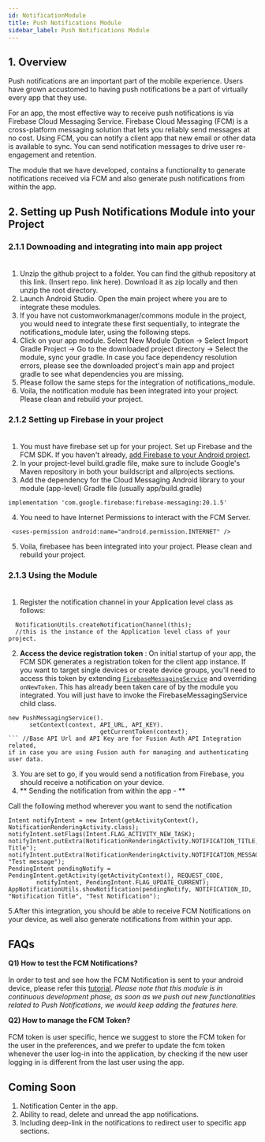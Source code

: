 ```yaml
---
id: NotificationModule
title: Push Notifications Module
sidebar_label: Push Notifications Module
---
```


## 1. Overview<br/>

Push notifications are an important part of the mobile experience. Users have grown accustomed to having push notifications be a part of virtually every app that they use. 

For an app, the most effective way to receive push notifications is via Firebase Cloud Messaging Service. Firebase Cloud Messaging (FCM) is a cross-platform messaging solution that lets you reliably send messages at no cost. Using FCM, you can notify a client app that new email or other data is available to sync. You can send notification messages to drive user re-engagement and retention.

The module that we have developed, contains a functionality to generate notifications received via FCM and also generate push notifications from within the app.


## 2. Setting up Push Notifications Module into your Project<br/>

### 2.1.1 Downoading and integrating into main app project <br/><br/>

1.  Unzip the github project to a folder. You can find the github repository at this link. (Insert repo. link here). Download it as zip locally and then unzip the root directory.
2.  Launch Android Studio. Open the main project where you are to integrate these modules. 
3.  If you have not customworkmanager/commons module in the project, you would need to integrate these first sequentially, to integrate the notifications_module later, using the following steps.
4.  Click on your app module. Select New Module Option -> Select Import Gradle Project -> Go to the downloaded project directory -> Select the module, sync your gradle. In case you face dependency resolution errors, please see the downloaded project's main app and project gradle to see what dependencies you are missing.
5.  Please follow the same steps for the integration of notifications_module.
6. Voila, the notification module has been integrated into your project. Please clean and rebuild your project.

### 2.1.2 Setting up Firebase in your project <br/><br/>

1. You must have firebase set up for your project. Set up Firebase and the FCM SDK. If you haven't already, [add Firebase to your Android project](https://firebase.google.com/docs/android/setup).
2. In your project-level build.gradle file, make sure to include Google's Maven repository in both your buildscript and allprojects sections.
3. Add the dependency for the Cloud Messaging Android library to your module (app-level) Gradle file (usually app/build.gradle)
```
implementation 'com.google.firebase:firebase-messaging:20.1.5'
```
 4. You need to have Internet Permissions to interact with the FCM Server.
```
 <uses-permission android:name="android.permission.INTERNET" />
```
5. Voila, firebasee has been integrated into your project. Please clean and rebuild your project.


### 2.1.3 Using the Module <br/><br/>

1. Register the notification channel in your Application level class as follows:
```
  NotificationUtils.createNotificationChannel(this);
  //this is the instance of the Application level class of your project.
```
2. **Access the device registration token** : On initial startup of your app, the FCM SDK generates a registration token for the client app instance. If you want to target single devices or create device groups, you'll need to access this token by extending  [`FirebaseMessagingService`](https://firebase.google.com/docs/reference/android/com/google/firebase/messaging/FirebaseMessagingService)  and overriding  `onNewToken`. This has already been taken care of by the module you integrated. You will just have to invoke the FirebaseMessagingService child class.
  ``` 
new PushMessagingService().
		setContext(context, API_URL, API_KEY).	
							getCurrentToken(context);
 ``` //Base API Url and API Key are for Fusion Auth API Integration related,
 if in case you are using Fusion auth for managing and authenticating user data.
```
3.  You are set to go, if you would send a notification from Firebase, you should receive a notification on your device. 
4. ** Sending the notification from within the app - ** 
  
Call the following method wherever you want to send the notification

```
Intent notifyIntent = new Intent(getActivityContext(), NotificationRenderingActivity.class);  
notifyIntent.setFlags(Intent.FLAG_ACTIVITY_NEW_TASK);  
notifyIntent.putExtra(NotificationRenderingActivity.NOTIFICATION_TITLE,"Notification Title");  
notifyIntent.putExtra(NotificationRenderingActivity.NOTIFICATION_MESSAGE, "Test message");   
PendingIntent pendingNotify = PendingIntent.getActivity(getActivityContext(), REQUEST_CODE,  
        notifyIntent, PendingIntent.FLAG_UPDATE_CURRENT);  
AppNotificationUtils.showNotification(pendingNotify, NOTIFICATION_ID, "Notification Title", "Test Notification");
```
5.After this integration, you should be able to receive FCM Notifications on your device, as well also generate notifications from within your app. 


## FAQs

**Q1) How to test the FCM Notifications?**<br/><br/>
In order to test and see how the FCM Notification is sent to your android device, please refer this [tutorial](https://firebase.google.com/docs/cloud-messaging/android/first-message).
*Please note that this module is in continuous development phase, as soon as we push out new functionalities related to Push Notifications, we would keep adding the features here.*

**Q2) How to manage the FCM Token?**<br/><br/>
FCM token is user specific, hence we suggest to store the FCM token for the user in the preferences, and we prefer to update the fcm token whenever the user log-in into the application, by checking if the new user logging in is different from the last user using the app.

## Coming Soon

1. Notification Center in the app.
2. Ability to read, delete and unread the app notifications.
3. Including deep-link in the notifications to redirect user to specific app sections.

